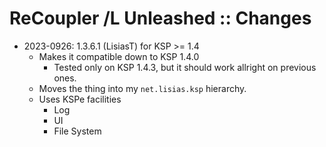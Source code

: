 # ReCoupler /L Unleashed :: Changes

* 2023-0926: 1.3.6.1 (LisiasT) for KSP >= 1.4
	+ Makes it compatible down to KSP 1.4.0
		- Tested only on KSP 1.4.3, but it should work allright on previous ones. 
	+ Moves the thing into my `net.lisias.ksp` hierarchy.
	+ Uses KSPe facilities
		- Log
		- UI
		- File System  

